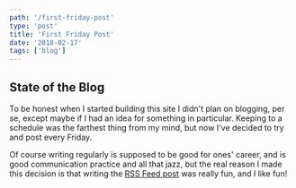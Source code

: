 ```yaml
---
path: '/first-friday-post'
type: 'post'
title: 'First Friday Post'
date: '2018-02-17'
tags: ['blog']
---
```


## State of the Blog

To be honest when I started building this site I didn't plan on blogging, per se, except maybe if I had an idea for something in particular. Keeping to a schedule was the farthest thing from my mind, but now I've decided to try and post every Friday. 


Of course writing regularly is supposed to be good for ones' career, and is good communication practice and all that jazz, but the real reason I made this decision is that writing the [RSS Feed post](/rss-feed-shenanigans) was really fun, and I like fun!
